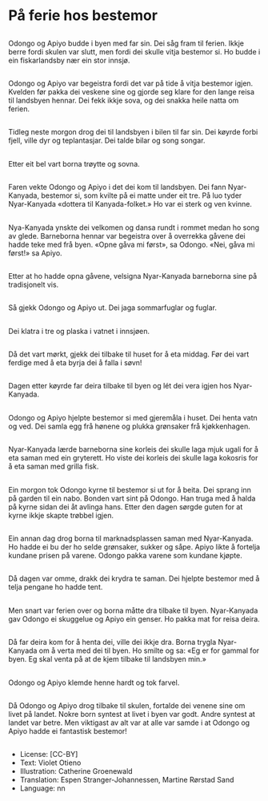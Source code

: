 # På ferie hos bestemor

##
Odongo og Apiyo budde i byen med far sin. Dei såg fram til ferien. Ikkje berre fordi skulen var slutt, men fordi dei skulle vitja bestemor si. Ho budde i ein fiskarlandsby nær ein stor innsjø.

##
Odongo og Apiyo var begeistra fordi det var på tide å vitja bestemor igjen. Kvelden før pakka dei veskene sine og gjorde seg klare for den lange reisa til landsbyen hennar. Dei fekk ikkje sova, og dei snakka heile natta om ferien.

##
Tidleg neste morgon drog dei til landsbyen i bilen til far sin. Dei køyrde forbi fjell, ville dyr og teplantasjar. Dei talde bilar og song songar.

##
Etter eit bel vart borna trøytte og sovna.

##
Faren vekte Odongo og Apiyo i det dei kom til landsbyen. Dei fann Nyar-Kanyada, bestemor si, som kvilte på ei matte under eit tre. På luo tyder Nyar-Kanyada «dottera til Kanyada-folket.» Ho var ei sterk og ven kvinne.

##
Nya-Kanyada ynskte dei velkomen og dansa rundt i rommet medan ho song av glede. Barneborna hennar var begeistra over å overrekka gåvene dei hadde teke med frå byen. «Opne gåva mi først», sa Odongo. «Nei, gåva mi først!» sa Apiyo.

##
Etter at ho hadde opna gåvene, velsigna Nyar-Kanyada barneborna sine på tradisjonelt vis.

##
Så gjekk Odongo og Apiyo ut. Dei jaga sommarfuglar og fuglar.

##
Dei klatra i tre og plaska i vatnet i innsjøen.

##
Då det vart mørkt, gjekk dei tilbake til huset for å eta middag. Før dei vart ferdige med å eta byrja dei å falla i søvn!

##
Dagen etter køyrde far deira tilbake til byen og lét dei vera igjen hos Nyar-Kanyada.

##
Odongo og Apiyo hjelpte bestemor si med gjeremåla i huset. Dei henta vatn og ved. Dei samla egg frå hønene og plukka grønsaker frå kjøkkenhagen.

##
Nyar-Kanyada lærde barneborna sine korleis dei skulle laga mjuk ugali for å eta saman med ein gryterett. Ho viste dei korleis dei skulle laga kokosris for å eta saman med grilla fisk.

##
Ein morgon tok Odongo kyrne til bestemor si ut for å beita. Dei sprang inn på garden til ein nabo. Bonden vart sint på Odongo. Han truga med å halda på kyrne sidan dei åt avlinga hans. Etter den dagen sørgde guten for at kyrne ikkje skapte trøbbel igjen.

##
Ein annan dag drog borna til marknadsplassen saman med Nyar-Kanyada. Ho hadde ei bu der ho selde grønsaker, sukker og såpe. Apiyo likte å fortelja kundane prisen på varene. Odongo pakka varene som kundane kjøpte.

##
Då dagen var omme, drakk dei krydra te saman. Dei hjelpte bestemor med å telja pengane ho hadde tent.

##
Men snart var ferien over og borna måtte dra tilbake til byen. Nyar-Kanyada gav Odongo ei skuggelue og Apiyo ein genser. Ho pakka mat for reisa deira.

##
Då far deira kom for å henta dei, ville dei ikkje dra. Borna trygla Nyar-Kanyada om å verta med dei til byen. Ho smilte og sa: «Eg er for gammal for byen. Eg skal venta på at de kjem tilbake til landsbyen min.»

##
Odongo og Apiyo klemde henne hardt og tok farvel.

##
Då Odongo og Apiyo drog tilbake til skulen, fortalde dei venene sine om livet på landet. Nokre born syntest at livet i byen var godt. Andre syntest at landet var betre. Men viktigast av alt var at alle var samde i at Odongo og Apiyo hadde ei fantastisk bestemor!

##
* License: [CC-BY]
* Text: Violet Otieno
* Illustration: Catherine Groenewald
* Translation: Espen Stranger-Johannessen, Martine Rørstad Sand
* Language: nn

